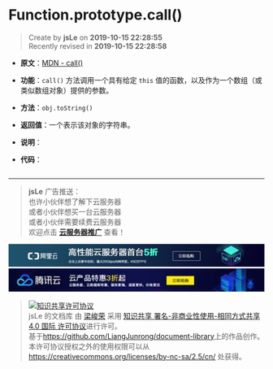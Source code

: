 # Function.prototype.call()

> Create by **jsLe** on **2019-10-15 22:28:55**  
> Recently revised in **2019-10-15 22:28:58**

- **原文**：[MDN - call()](https://developer.mozilla.org/zh-CN/docs/Web/JavaScript/Reference/Global_Objects/Function/call)

- **功能**：`call()` 方法调用一个具有给定 `this` 值的函数，以及作为一个数组（或类似数组对象）提供的参数。

- **方法**：`obj.toString()`

- **返回值**：一个表示该对象的字符串。

- **说明**：

* **代码**：

```js
```

---

> **jsLe** 广告推送：  
> 也许小伙伴想了解下云服务器  
> 或者小伙伴想买一台云服务器  
> 或者小伙伴需要续费云服务器  
> 欢迎点击 **[云服务器推广](https://github.com/LiangJunrong/document-library/blob/master/other-library/Monologue/%E7%A8%B3%E9%A3%9F%E8%89%B0%E9%9A%BE.md)** 查看！

[![图](../../../../public-repertory/img/z-small-seek-ali-3.jpg)](https://promotion.aliyun.com/ntms/act/qwbk.html?userCode=w7hismrh)
[![图](../../../../public-repertory/img/z-small-seek-tencent-2.jpg)](https://cloud.tencent.com/redirect.php?redirect=1014&cps_key=49f647c99fce1a9f0b4e1eeb1be484c9&from=console)

> <a rel="license" href="http://creativecommons.org/licenses/by-nc-sa/4.0/"><img alt="知识共享许可协议" style="border-width:0" src="https://i.creativecommons.org/l/by-nc-sa/4.0/88x31.png" /></a><br /><span xmlns:dct="http://purl.org/dc/terms/" property="dct:title">jsLe 的文档库</span> 由 <a xmlns:cc="http://creativecommons.org/ns#" href="https://github.com/LiangJunrong/document-library" property="cc:attributionName" rel="cc:attributionURL">梁峻荣</a> 采用 <a rel="license" href="http://creativecommons.org/licenses/by-nc-sa/4.0/">知识共享 署名-非商业性使用-相同方式共享 4.0 国际 许可协议</a>进行许可。<br />基于<a xmlns:dct="http://purl.org/dc/terms/" href="https://github.com/LiangJunrong/document-library" rel="dct:source">https://github.com/LiangJunrong/document-library</a>上的作品创作。<br />本许可协议授权之外的使用权限可以从 <a xmlns:cc="http://creativecommons.org/ns#" href="https://creativecommons.org/licenses/by-nc-sa/2.5/cn/" rel="cc:morePermissions">https://creativecommons.org/licenses/by-nc-sa/2.5/cn/</a> 处获得。

